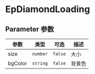 # EpDiamondLoading
## Parameter 参数
| 参数 | 类型 | 可选 | 描述 |
| --- | --- | --- | --- |
| size | `number` | `false` | 大小
| bgColor | `string` | `false` | 背景色
